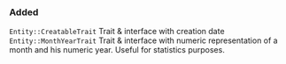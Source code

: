 ### Added
`Entity::CreatableTrait` Trait & interface with creation date
`Entity::MonthYearTrait` Trait & interface with numeric representation of a month and his numeric year. Useful for statistics purposes.
